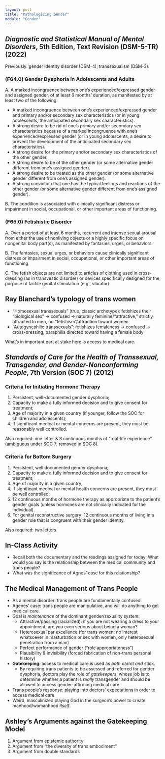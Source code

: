 ```yaml
---
layout: post
title: "Pathologizing Gender"
module: "Gender"
---
```


## *Diagnostic and Statistical Manual of Mental Disorders*, 5th Edition, Text Revision (DSM-5-TR) (2022)

Previously: gender identity disorder (DSM-4); transsexualism (DSM-3).

### (F64.0) Gender Dysphoria in Adolescents and Adults

A. A marked incongruence between one’s experienced/expressed gender and assigned gender, of at least 6 months’ duration, as manifested by at least two of the following:

- A marked incongruence between one’s experienced/expressed gender and primary and/or secondary sex characteristics (or in young adolescents, the anticipated secondary sex characteristics).
- A strong desire to be rid of one’s primary and/or secondary sex characteristics because of a marked incongruence with one’s experienced/expressed gender (or in young adolescents, a desire to prevent the development of the anticipated secondary sex characteristics).
- A strong desire for the primary and/or secondary sex characteristics of the other gender.
- A strong desire to be of the other gender (or some alternative gender different from one’s assigned gender).
- A strong desire to be treated as the other gender (or some alternative gender different from one’s assigned gender).
- A strong conviction that one has the typical feelings and reactions of the other gender (or some alternative gender different from one’s assigned gender).

B. The condition is associated with clinically significant distress or impairment in social, occupational, or other important areas of functioning.

### (F65.0) Fetishistic Disorder

A. Over a period of at least 6 months, recurrent and intense sexual arousal from either the use of nonliving objects or a highly specific focus on nongenital body part(s), as manifested by fantasies, urges, or behaviors.

B. The fantasies, sexual urges, or behaviors cause clinically significant distress or impairment in social, occupational, or other important areas of functioning.

C. The fetish objects are not limited to articles of clothing used in cross-dressing (as in transvestic disorder) or devices specifically designed for the purpose of tactile genital stimulation (e.g., vibrator).

## Ray Blanchard’s typology of trans women

- “Homosexual transsexuals” (true, classic archetype): fetishizes their “biological sex” -> confused -> naturally feminine/“attractive,” strictly attracted to men, no “fetishism”/attraction toward women
- “Autogynephilic transsexuals”: fetishizes femaleness -> confused -> cross-dressing, paraphilia directed toward having a female body

What’s in important part at stake here is access to medical care.

## *Standards of Care for the Health of Transsexual, Transgender, and Gender-Nonconforming People*, 7th Version (SOC 7) (2012)

### Criteria for Initiating Hormone Therapy

1. Persistent, well-documented gender dysphoria;
2. Capacity to make a fully informed decision and to give consent for treatment;
3. Age of majority in a given country (if younger, follow the SOC for children and adolescents);
4. If significant medical or mental concerns are present, they must be reasonably well controlled.

Also required: one letter & 3 continuous months of “real-life experience” (ambiguous under SOC 7; removed in SOC 8).

### Criteria for Bottom Surgery

1. Persistent, well documented gender dysphoria;
2. Capacity to make a fully informed decision and to give consent for treatment;
3. Age of majority in a given country;
4. If significant medical or mental health concerns are present, they must be well controlled;
5. 12 continuous months of hormone therapy as appropriate to the patient’s gender goals (unless hormones are not clinically indicated for the individual).
6. For genital reconstructive surgery: 12 continuous months of living in a gender role that is congruent with their gender identity.

Also required: two letters.

## In-Class Activity

- Recall both the documentary and the readings assigned for today: What would you say is the relationship between the medical community and trans people?
- What was the significance of Agnes’ case for this relationship?

## The Medical Management of Trans People

- As a mental disorder: trans people are fundamentally confused.
- Agenes’ case: trans people are manipulative, and will do anything to get medical care.
- Goal is *maintenance* of the dominant gender/sexuality system:
  - Attractive/passing (racialized): if you are not wearing a dress to your appointment, are you even serious about being a woman?
  - Heterosexual par excellence (for trans women: no interest whatsoever in masturbation or sex with women, only heterosexual penetration from a man)
  - Perfect performance of gender (“role appropriateness”)
  - Plausibility & invisibility (forced fabrication of non-trans personal history)
- **Gatekeeping**: access to medical care is used as *both* carrot *and* stick.
  - By requiring trans patients to be assessed and referred for gender dysphoria, doctors play the role of *gatekeepers*, whose job is to determine whether a patient is *really* transgender and should be allowed to access gender-affirming medical care.
- Trans people’s response: playing into doctors’ expectations in order to access medical care.
- Weird, masculinized playing God in the surgeon’s power to create manhood/womanhood *itself*.

## Ashley’s Arguments against the Gatekeeping Model

1. Argument from epistemic authority
2. Argument from “the diversity of trans embodiment”
3. Argument from double standards
